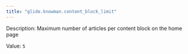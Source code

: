 ```yaml
---
title: "glide.knowman.content_block_limit"
---
```


Description: Maximum number of articles per content block on the home page

Value: `5`